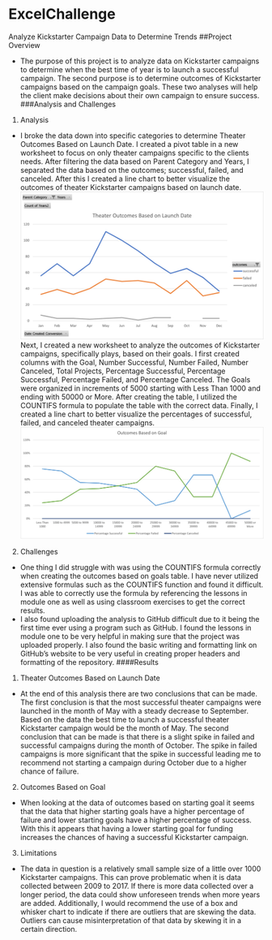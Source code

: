 # ExcelChallenge
Analyze Kickstarter Campaign Data to Determine Trends
##Project Overview
-	The purpose of this project is to analyze data on Kickstarter campaigns to determine when the best time of year is to launch a successful campaign. The second purpose is to determine outcomes of Kickstarter campaigns based on the campaign goals. These two analyses will help the client make decisions about their own campaign to ensure success. 
###Analysis and Challenges
1.	Analysis
-	I broke the data down into specific categories to determine Theater Outcomes Based on Launch Date. I created a pivot table in a new worksheet to focus on only theater campaigns specific to the clients needs. After filtering the data based on Parent Category and Years, I separated the data based on the outcomes; successful, failed, and canceled. After this I created a line chart to better visualize the outcomes of theater Kickstarter campaigns based on launch date.
![Theater_Outcome_vs_Launch](https://github.com/mselover21/ExcelChallenge/blob/main/Theater_Outcomes_vs_Launch.png)
Next, I created a new worksheet to analyze the outcomes of Kickstarter campaigns, specifically plays, based on their goals. I first created columns with the Goal, Number Successful, Number Failed, Number Canceled, Total Projects, Percentage Successful, Percentage Successful, Percentage Failed, and Percentage Canceled. The Goals were organized in increments of 5000 starting with Less Than 1000 and ending with 50000 or More. After creating the table, I utilized the COUNTIFS formula to populate the table with the correct data. Finally, I created a line chart to better visualize the percentages of successful, failed, and canceled theater campaigns.
![Outcomes_vs_Goals.](https://github.com/mselover21/ExcelChallenge/blob/main/Outcomes_vs_Goals.png)
2.	Challenges
-	One thing I did struggle with was using the COUNTIFS formula correctly when creating the outcomes based on goals table. I have never utilized extensive formulas such as the COUNTIFS function and found it difficult. I was able to correctly use the formula by referencing the lessons in module one as well as using classroom exercises to get the correct results.
-	I also found uploading the analysis to GitHub difficult due to it being the first time ever using a program such as GitHub. I found the lessons in module one to be very helpful in making sure that the project was uploaded properly. I also found the basic writing and formatting link on GitHub’s website to be very useful in creating proper headers and formatting of the repository.
####Results
1.	Theater Outcomes Based on Launch Date
-	At the end of this analysis there are two conclusions that can be made. The first conclusion is that the most successful theater campaigns were launched in the month of May with a steady decrease to September. Based on the data the best time to launch a successful theater Kickstarter campaign would be the month of May. The second conclusion that can be made is that there is a slight spike in failed and successful campaigns during the month of October. The spike in failed campaigns is more significant that the spike in successful leading me to recommend not starting a campaign during October due to a higher chance of failure. 
2.	Outcomes Based on Goal
-	When looking at the data of outcomes based on starting goal it seems that the data that higher starting goals have a higher percentage of failure and lower starting goals have a higher percentage of success. With this it appears that having a lower starting goal for funding increases the chances of having a successful Kickstarter campaign. 
3.	Limitations
-	The data in question is a relatively small sample size of a little over 1000 Kickstarter campaigns. This can prove problematic when it is data collected between 2009 to 2017. If there is more data collected over a longer period, the data could show unforeseen trends when more years are added. Additionally, I would recommend the use of a box and whisker chart to indicate if there are outliers that are skewing the data. Outliers can cause misinterpretation of that data by skewing it in a certain direction. 
